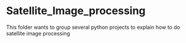# Satellite_Image_processing
This folder wants to group several python projects to explain how to do satellite image processing

